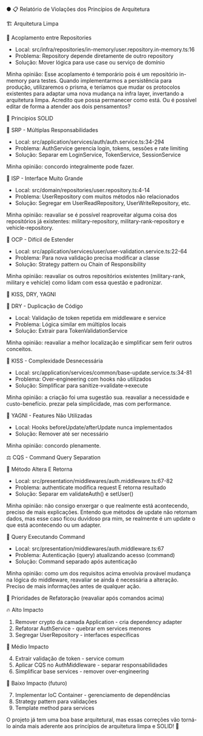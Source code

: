 ● 📋 Relatório de Violações dos Princípios de Arquitetura

🏗️ Arquitetura Limpa

🔴 Acoplamento entre Repositories

- Local: src/infra/repositories/in-memory/user.repository.in-memory.ts:16
- Problema: Repository depende diretamente de outro repository
- Solução: Mover lógica para use case ou serviço de domínio

Minha opinião: Esse acoplamento é temporário pois é um repositório in-memory para testes. Quando implementarmos a persistência para produção, utilizaremos o prisma, e teríamos que mudar os protocolos existentes para adaptar uma nova mudança na infra layer, invertando a arquitetura limpa. Acredito que possa permanecer como está. Ou é possível editar de forma a atender aos dois pensamentos?

🎯 Princípios SOLID

🔴 SRP - Múltiplas Responsabilidades

- Local: src/application/services/auth/auth.service.ts:34-294
- Problema: AuthService gerencia login, tokens, sessões e rate limiting
- Solução: Separar em LoginService, TokenService, SessionService

Minha opinião: concordo integralmente pode fazer.

🔴 ISP - Interface Muito Grande

- Local: src/domain/repositories/user.repository.ts:4-14
- Problema: UserRepository com muitos métodos não relacionados
- Solução: Segregar em UserReadRepository, UserWriteRepository, etc.

Minha opinião: reavaliar se é possível reaproveitar alguma coisa dos repositórios já existentes: military-repository, military-rank-repository e vehicle-repository.

🔴 OCP - Difícil de Estender

- Local: src/application/services/user/user-validation.service.ts:22-64
- Problema: Para nova validação precisa modificar a classe
- Solução: Strategy pattern ou Chain of Responsibility

Minha opinião: reavaliar os outros repositórios existentes (military-rank, military e vehicle) como lidam com essa questão e padronizar.

🔄 KISS, DRY, YAGNI

🔴 DRY - Duplicação de Código

- Local: Validação de token repetida em middleware e service
- Problema: Lógica similar em múltiplos locais
- Solução: Extrair para TokenValidationService

Minha opinião: reavaliar a melhor localização e simplificar sem ferir outros conceitos.

🔴 KISS - Complexidade Desnecessária

- Local: src/application/services/common/base-update.service.ts:34-81
- Problema: Over-engineering com hooks não utilizados
- Solução: Simplificar para sanitize→validate→execute

Minha opinião: a criação foi uma sugestão sua. reavaliar a necessidade e custo-benefício. prezar pela simplicidade, mas com performance.

🔴 YAGNI - Features Não Utilizadas

- Local: Hooks beforeUpdate/afterUpdate nunca implementados
- Solução: Remover até ser necessário

Minha opinião: concordo plenamente.

⚖️ CQS - Command Query Separation

🔴 Método Altera E Retorna

- Local: src/presentation/middlewares/auth.middleware.ts:67-82
- Problema: authenticate modifica request E retorna resultado
- Solução: Separar em validateAuth() e setUser()

Minha opinião: não consigo enxergar o que realmente está acontecendo, preciso de mais explicações. Entendo que métodos de update não retornam dados, mas esse caso ficou duvidoso pra mim, se realmente é um update o que está acontecendo ou um adapter.

🔴 Query Executando Command

- Local: src/presentation/middlewares/auth.middleware.ts:67
- Problema: Autenticação (query) atualizando acesso (command)
- Solução: Command separado após autenticação

Minha opinião: como um dos requisitos acima envolvia provável mudança na lógica do middleware, reavaliar se ainda é necessária a alteração. Preciso de mais informações antes de qualquer ação.

🎯 Prioridades de Refatoração (reavaliar após comandos acima)

🔥 Alto Impacto

1. Remover crypto da camada Application - cria dependency adapter
2. Refatorar AuthService - quebrar em services menores
3. Segregar UserRepository - interfaces específicas

🔶 Médio Impacto

4. Extrair validação de token - service comum
5. Aplicar CQS no AuthMiddleware - separar responsabilidades
6. Simplificar base services - remover over-engineering

🔵 Baixo Impacto (futuro)

7. Implementar IoC Container - gerenciamento de dependências
8. Strategy pattern para validações
9. Template method para services

O projeto já tem uma boa base arquitetural, mas essas correções vão torná-lo ainda mais aderente aos princípios de arquitetura limpa e SOLID!
🚀
